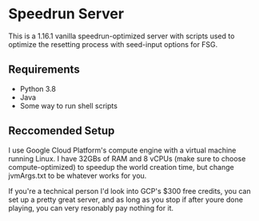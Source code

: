 # Speedrun Server

This is a 1.16.1 vanilla speedrun-optimized server with scripts used to optimize the resetting process
with seed-input options for FSG.

## Requirements

- Python 3.8
- Java
- Some way to run shell scripts

## Reccomended Setup

I use Google Cloud Platform's compute engine with a virtual machine running Linux. I have 32GBs of RAM
and 8 vCPUs (make sure to choose compute-optimized) to speedup the world creation time, but change
jvmArgs.txt to be whatever works for you.

If you're a technical person I'd look into GCP's $300 free credits, you can set up a pretty great server,
and as long as you stop if after youre done playing, you can very resonably pay nothing for it.
